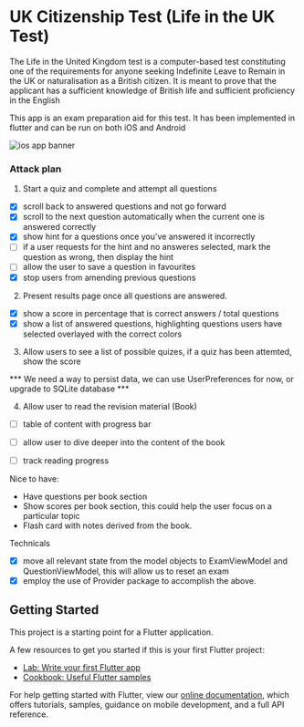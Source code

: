 # UK Citizenship Test (Life in the UK Test)

The Life in the United Kingdom test is a computer-based test constituting one of the requirements for anyone seeking Indefinite Leave to Remain in the UK or naturalisation as a British citizen. It is meant to prove that the applicant has a sufficient knowledge of British life and sufficient proficiency in the English 

This app is an exam preparation aid for this test. It has been implemented in flutter and can be run on both iOS and Android

![ios app banner](https://github.com/edwinbosire/citizenship_test_flutter/blob/main/github_resources/ios_app_anner.png?raw=true)

### Attack plan
1. Start a quiz and complete and attempt all questions
- [x] scroll back to answered questions and not go forward
- [x] scroll to the next question automatically when the current one is answered correctly
- [x] show hint for a questions once you've answered it incorrectly
- [ ] if a user requests for the hint and no answeres selected, mark the question as wrong, then display the hint
- [ ] allow the user to save a question in favourites
- [x] stop users from amending previous questions

2. Present results page once all questions are answered.
- [x] show a score in percentage that is correct answers / total questions
- [x] show a list of answered questions, highlighting questions users have selected overlayed with the correct colors

3. Allow users to see a list of possible quizes, if a quiz has been attemted, show the score

*** We need a way to persist data, we can use UserPreferences for now, or upgrade to SQLite database ***

4. Allow user to read the revision material (Book)
- [ ] table of content with progress bar
- [ ] allow user to dive deeper into the content of the book
- [ ] track reading progress


Nice to have:
- Have questions per book section
- Show scores per book section, this could help the user focus on a particular topic
- Flash card with notes derived from the book.

Technicals

- [x] move all relevant state from the model objects to ExamViewModel and QuestionViewModel, this will allow us to reset an exam
- [x] employ the use of Provider package to accomplish the above.

## Getting Started

This project is a starting point for a Flutter application.

A few resources to get you started if this is your first Flutter project:

- [Lab: Write your first Flutter app](https://flutter.dev/docs/get-started/codelab)
- [Cookbook: Useful Flutter samples](https://flutter.dev/docs/cookbook)

For help getting started with Flutter, view our
[online documentation](https://flutter.dev/docs), which offers tutorials,
samples, guidance on mobile development, and a full API reference.
